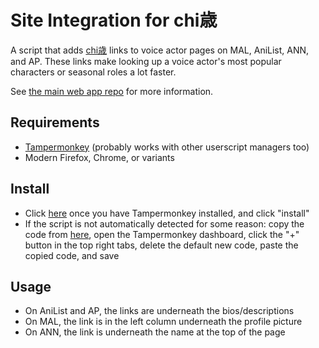 # Site Integration for chi歳

A script that adds [chi歳](https://supreme-chocomint.github.io/chitose/) links to voice actor pages on MAL, AniList, ANN, and AP. These links make looking up a voice actor's most popular characters or seasonal roles a lot faster.

See [the main web app repo](https://github.com/supreme-chocomint/chitose) for more information.

## Requirements
- [Tampermonkey](https://www.tampermonkey.net/) (probably works with other userscript managers too)
- Modern Firefox, Chrome, or variants

## Install
- Click [here](https://github.com/supreme-chocomint/chitose-integration/raw/master/integration.user.js) once you have Tampermonkey installed, and click "install"
- If the script is not automatically detected for some reason: copy the code from [here](https://github.com/supreme-chocomint/chitose-integration/blob/master/integration.user.js), open the Tampermonkey dashboard, click the "+" button in the top right tabs, delete the default new code, paste the copied code, and save

## Usage
- On AniList and AP, the links are underneath the bios/descriptions
- On MAL, the link is in the left column underneath the profile picture
- On ANN, the link is underneath the name at the top of the page